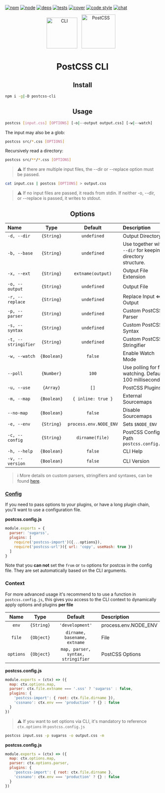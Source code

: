 [![npm][npm]][npm-url]
[![node][node]][node-url]
[![deps][deps]][deps-url]
[![tests][tests]][tests-url]
[![cover][cover]][cover-url]
[![code style][style]][style-url]
[![chat][chat]][chat-url]

<div align="center">
  <img width="100" height="100" title="CLI" src="http://postcss.github.io/postcss-cli/logo.svg">
  <a href="https://github.com/postcss/postcss">
    <img width="110" height="110" title="PostCSS" src="http://postcss.github.io/postcss/logo.svg" hspace="10">
  </a>
  <h1>PostCSS CLI</h1>
</div>

<h2 align="center">Install</h2>

```bash
npm i -g|-D postcss-cli
```

<h2 align="center">Usage</h2>

```bash
postcss [input.css] [OPTIONS] [-o|--output output.css] [-w|--watch]
```

The input may also be a glob:

```bash
postcss src/*.css [OPTIONS]
```

Recursively read a directory:

```bash
postcss src/**/*.css [OPTIONS]
```

> ⚠️  If there are multiple input files, the --dir or --replace option must be passed.

```bash
cat input.css | postcss [OPTIONS] > output.css
```

> ⚠️  If no input files are passed, it reads from stdin. If neither -o, --dir, or
--replace is passed, it writes to stdout.

<h2 align="center">Options</h2>

|Name|Type|Default|Description|
|:---|:--:|:-----:|:----------|
|`-d, --dir`|`{String}`|`undefined`|Output Directory|
|`-b, --base`|`{String}`|`undefined`|Use together with `--dir` for keeping directory structure.|
|`-x, --ext`|`{String}`|`extname(output)`|Output File Extension|
|`-o, --output`|`{String}`|`undefined`|Output File|
|`-r, --replace`|`{String}`|`undefined`|Replace Input <=> Output|
|`-p, --parser`|`{String}`|`undefined`|Custom PostCSS Parser|
|`-s, --syntax`|`{String}`|`undefined`|Custom PostCSS Syntax|
|`-t, --stringifier`|`{String}`|`undefined`|Custom PostCSS Stringifier|
|`-w, --watch`|`{Boolean}`|`false`|Enable Watch Mode|
|`--poll`|`{Number}`|`100`|Use polling for file watching. Default 100 milliseconds|
|`-u, --use`|`{Array}`|`[]`|PostCSS Plugins|
|`-m, --map`|`{Boolean}`|`{ inline: true }`|External Sourcemaps|
|`--no-map`|`{Boolean}`|`false`|Disable Sourcemaps|
|`-e, --env`|`{String}`|`process.env.NODE_ENV`|Sets `$NODE_ENV`|
|`-c, --config`|`{String}`|`dirname(file)`|PostCSS Config Path `postcss.config.js`|
|`-h, --help`|`{Boolean}`|`false`|CLI Help|
|`-v, --version`|`{Boolean}`|`false`|CLI Version|


> ℹ️  More details on custom parsers, stringifiers and syntaxes, can be found [here](https://github.com/postcss/postcss#syntaxes).

### [Config](https://github.com/michael-ciniawsky/postcss-load-config)

If you need to pass options to your plugins, or have a long plugin chain, you'll want to use a configuration file.

**postcss.config.js**
```js
module.exports = {
  parser: 'sugarss',
  plugins: [
    require('postcss-import')({...options}),
    require('postcss-url')({ url: 'copy', useHash: true })
  ]
}
```

Note that you **can not** set the `from` or `to` options for postcss in the config file. They are set automatically based on the CLI arguments.

### Context

For more advanced usage it's recommend to to use a function in `postcss.config.js`, this gives you access to the CLI context to dynamically apply options and plugins **per file**

|Name|Type|Default|Description|
|:--:|:--:|:-----:|:----------|
|`env`|`{String}`|`'development'`|process.env.NODE_ENV|
|`file`|`{Object}`|`dirname, basename, extname`|File|
|`options`|`{Object}`|`map, parser, syntax, stringifier`|PostCSS Options|

**postcss.config.js**
```js
module.exports = (ctx) => ({
  map: ctx.options.map,
  parser: ctx.file.extname === '.sss' ? 'sugarss' : false,
  plugins: {
    'postcss-import': { root: ctx.file.dirname }),
    'cssnano': ctx.env === 'production' ? {} : false
  }
})
```

> ⚠️  If you want to set options via CLI, it's mandatory to reference `ctx.options` in `postcss.config.js`


```bash
postcss input.sss -p sugarss -o output.css -m
```

**postcss.config.js**
```js
module.exports = (ctx) => ({
  map: ctx.options.map,
  parser: ctx.options.parser,
  plugins: {
    'postcss-import': { root: ctx.file.dirname },
    'cssnano': ctx.env === 'production' ? {} : false
  }
})
```


[npm]: https://img.shields.io/npm/v/postcss-cli.svg
[npm-url]: https://npmjs.com/package/postcss-cli

[node]: https://img.shields.io/node/v/postcss-cli.svg
[node-url]: https://nodejs.org/

[deps]: https://img.shields.io/gemnasium/postcss/postcss-cli.svg
[deps-url]: https://gemnasium.com/postcss/postcss-cli

[tests]: http://img.shields.io/travis/postcss/postcss-cli/master.svg
[tests-url]: https://travis-ci.org/postcss/postcss-cli

[style]: https://img.shields.io/badge/code%20style-standard-yellow.svg
[style-url]: http://standardjs.com/

[cover]: https://img.shields.io/coveralls/postcss/postcss-cli/master.svg
[cover-url]: https://coveralls.io/github/postcss/postcss-cli

[chat]: https://img.shields.io/gitter/room/postcss/postcss.svg
[chat-url]: https://gitter.im/postcss/postcss
